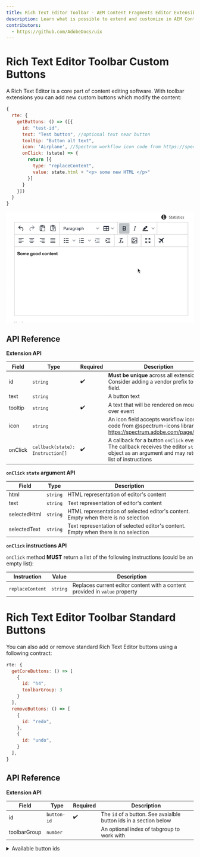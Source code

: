 ```yaml
---
title: Rich Text Editor Toolbar - AEM Content Fragments Editor Extensibility
description: Learn what is possible to extend and customize in AEM Content Fragments Editor
contributors:
  - https://github.com/AdobeDocs/uix
---
```


# Rich Text Editor Toolbar Custom Buttons

A Rich Text Editor is a core part of content editing software. With toolbar extensions you can add new custom buttons which modify the content:

```js
{
  rte: {
    getButtons: () => ([{
      id: "test-id",
      text: "Test button", //optional text near button
      tooltip: "Button alt text",
      icon: 'Airplane', //Spectrum workflow icon code from https://spectrum.adobe.com/page/icons/
      onClick: (state) => {
        return [{
          type: "replaceContent",
          value: state.html + "<p> some new HTML </p>"
        }]
      }
    }])
  }
}
```

![](./rte-content-extension.gif)

## API Reference

**Extension API**

| Field | Type | Required | Description |
| ----- | ---- | -------- | ----------- |
| id | `string` | ✔️    | **Must be unique** across all extensions. Consider adding a vendor prefix to this field. |
| text | `string` |     | A button text |
| tooltip | `string` | ✔️    | A text that will be rendered on mouse over event |
| icon | `string` |     | An icon field accepts workflow icon code from @spectrum-icons library - https://spectrum.adobe.com/page/icons/ |
| onClick | `callback(state): Instruction[]` |  ✔️  |  A callback for a button `onClick` event. The callback receives the editor `state` object as an argument and may return a list of instructions |

**`onClick` `state` argument API**

| Field | Type |  Description |
| ----- | ---- | ----------- |
| html | `string` | HTML representation of editor's content |
| text | `string` | Text representation of editor's content |
| selectedHtml | `string` | HTML representation of selected editor's content. Empty when there is no selection |
| selectedText | `string` | Text representation of selected editor's content. Empty when there is no selection |

**`onClick` instructions API**

`onClick` method **MUST** return a list of the following instructions (could be an empty list):

| Instruction | Value |  Description |
| ----- | ---- | ----------- |
| `replaceContent` | `string` | Replaces current editor content with a content provided in `value` property |

# Rich Text Editor Toolbar Standard Buttons

You can also add or remove standard Rich Text Editor buttons using a following contract:

```js
rte: {
  getCoreButtons: () => [
    {
      id: "h4",
      toolbarGroup: 3
    }
  ],
  removeButtons: () => [
    {
      id: "redo",
    },
    {
      id: "undo",
    }
  ],
}
```

## API Reference

**Extension API**

| Field | Type | Required | Description |
| ----- | ---- | -------- | ----------- |
| id | `button-id` | ✔️    | The `id` of a button. See avaialble button ids in a section below |
| toolbarGroup | `number` |     | An optional index of tabgroup to work with |

<details>
  <summary>Available button ids</summary>

`aligncenter` |  `alignjustify` |  `alignleft` |  `alignnone` |  `alignright` |  `blockquote` |  `backcolor` |  `bold` |  `copy` |  `cut` |  `fontselect` |  `fontsizeselect` |  `forecolor` |  `formatselect` |  `h1` |  `h2` |  `h3` |  `h4` |  `h5` |  `h6` |  `indent` |  `italic` |  `language` |  `lineheight` |  `newdocument` |  `outdent` |  `paste` |  `redo` |  `remove` |  `removeformat` |  `selectall` |  `strikethrough` |  `styleselect` |  `subscript` |  `superscript` |  `underline` |  `undo` |  `visualaid` |  `pastetext` |  `link` |  `openlink` |  `unlink` |  `table` |  `tablecellprops` |  `tablecopyrow` |  `tablecutrow` |  `tabledelete` |  `tabledeletecol` |  `tabledeleterow` |  `tableinsertdialog` |  `tableinsertcolafter` |  `tableinsertcolbefore` |  `tableinsertrowafter` |  `tableinsertrowbefore` |  `tablemergecells` |  `tablepasterowafter` |  `tablepasterowbefore` |  `tableprops` |  `tablerowprops` |  `tablesplitcells` |  `tableclass` |  `tablecellclass` |  `tablecellvalign` |  `tablecellborderwidth` |  `tablecellborderstyle` |  `tablecaption` |  `tablecellbackgroundcolor` |  `tablecellbordercolor` |  `tablerowheader` |  `tablecolheader` |  `code` |  `fullscreen` |  `bullist` |  `numlist` |  `charmap` |  `preview` |  `searchreplace` |  `visualblocks` |  `insertdatetime` |  `media` |  `anchor` |
</details>
